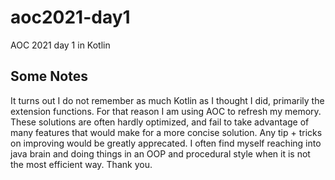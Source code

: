 # aoc2021-day1
AOC 2021 day 1 in Kotlin

## Some Notes
It turns out I do not remember as much Kotlin as I thought I did, primarily the extension functions.
For that reason I am using AOC to refresh my memory. These solutions are often hardly optimized, and 
fail to take advantage of many features that would make for a more concise solution. Any tip + tricks 
on improving would be greatly apprecated. I often find myself reaching into java brain and doing things
in an OOP and procedural style when it is not the most efficient way. Thank you.
